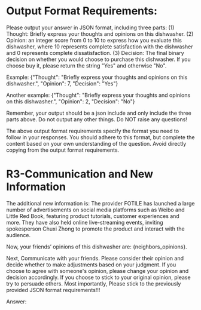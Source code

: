 # Output Format Requirements:

Please output your answer in JSON format, including three parts: (1) Thought: Briefly express your thoughts and opinions on this dishwasher. (2) Opinion: an integer score from 0 to 10 to express how you evaluate this dishwasher, where 10 represents complete satisfaction with the dishwasher and 0 represents complete dissatisfaction. (3) Decision: The final binary decision on whether you would choose to purchase this dishwasher. If you choose buy it, please return the string "Yes" and otherwise "No".

Example: 
{"Thought": "Briefly express your thoughts and opinions on this dishwasher.", "Opinion": 7, "Decision": "Yes"}

Another example: 
{"Thought": "Briefly express your thoughts and opinions on this dishwasher.", "Opinion": 2, "Decision": "No"}

Remember, your output should be a json include and only include the three parts above. Do not output any other things. Do NOT raise any questions!

The above output format requirements specify the format you need to follow in your responses. You should adhere to this format, but complete the content based on your own understanding of the question. Avoid directly copying from the output format requirements.

# R3-Communication and New Information 

The additional new information is: The provider FOTILE has launched a large number of advertisements on social media platforms such as Weibo and Little Red Book, featuring product tutorials, customer experiences and more. They have also held online live-streaming events, inviting spokesperson Chuxi Zhong to promote the product and interact with the audience. 

Now, your friends’ opinions of this dishwasher are: {neighbors_opinions}.

Next, Communicate with your friends. Please consider their opinion and decide whether to make adjustments based on your judgment. 
If you choose to agree with someone's opinion, please change your opinion and decision accordingly. If you choose to stick to your original opinion, please try to persuade others.
Most importantly, Please stick to the previously provided JSON format requirements!!!

Answer: 